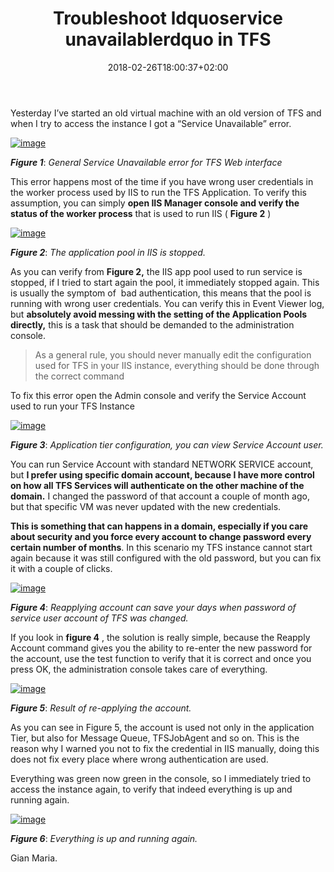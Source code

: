 ﻿---
title: "Troubleshoot ldquoservice unavailablerdquo in TFS"
description: ""
date: 2018-02-26T18:00:37+02:00
draft: false
tags: [Team Foundation Server]
categories: [Team Foundation Server]
---
Yesterday I’ve started an old virtual machine with an old version of TFS and when I try to access the instance I got a “Service Unavailable” error.

[![image](http://www.codewrecks.com/blog/wp-content/uploads/2018/02/image_thumb-6.png "image")](http://www.codewrecks.com/blog/wp-content/uploads/2018/02/image-6.png)

 ***Figure 1***: *General Service Unavailable error for TFS Web interface*

This error happens most of the time if you have wrong user credentials in the worker process used by IIS to run the TFS Application. To verify this assumption, you can simply  **open IIS Manager console and verify the status of the worker process** that is used to run IIS ( **Figure 2** )

[![image](http://www.codewrecks.com/blog/wp-content/uploads/2018/02/image_thumb-7.png "image")](http://www.codewrecks.com/blog/wp-content/uploads/2018/02/image-7.png)

 ***Figure 2***: *The application pool in IIS is stopped.*

As you can verify from  **Figure 2,** the IIS app pool used to run service is stopped, if I tried to start again the pool, it immediately stopped again. This is usually the symptom of  bad authentication, this means that the pool is running with wrong user credentials. You can verify this in Event Viewer log, but  **absolutely avoid messing with the setting of the Application Pools directly,** this is a task that should be demanded to the administration console.

> As a general rule, you should never manually edit the configuration used for TFS in your IIS instance, everything should be done through the correct command

To fix this error open the Admin console and verify the Service Account used to run your TFS Instance

[![image](http://www.codewrecks.com/blog/wp-content/uploads/2018/02/image_thumb-8.png "image")](http://www.codewrecks.com/blog/wp-content/uploads/2018/02/image-8.png)

 ***Figure 3***: *Application tier configuration, you can view Service Account user.*

You can run Service Account with standard NETWORK SERVICE account, but **I prefer using specific domain account, because I have more control on how all TFS Services will authenticate on the other machine of the domain.** I changed the password of that account a couple of month ago, but that specific VM was never updated with the new credentials.

 **This is something that can happens in a domain, especially if you care about security and you force every account to change password every certain number of months**. In this scenario my TFS instance cannot start again because it was still configured with the old password, but you can fix it with a couple of clicks.

[![image](http://www.codewrecks.com/blog/wp-content/uploads/2018/02/image_thumb-9.png "image")](http://www.codewrecks.com/blog/wp-content/uploads/2018/02/image-9.png)

 ***Figure 4***: *Reapplying account can save your days when password of service user account of TFS was changed.*

If you look in  **figure 4** , the solution is really simple, because the Reapply Account command gives you the ability to re-enter the new password for the account, use the test function to verify that it is correct and once you press OK, the administration console takes care of everything.

[![image](http://www.codewrecks.com/blog/wp-content/uploads/2018/02/image_thumb-10.png "image")](http://www.codewrecks.com/blog/wp-content/uploads/2018/02/image-10.png)

 ***Figure 5***: *Result of re-applying the account.*

As you can see in Figure 5, the account is used not only in the application Tier, but also for Message Queue, TFSJobAgent and so on. This is the reason why I warned you not to fix the credential in IIS manually, doing this does not fix every place where wrong authentication are used.

Everything was green now green in the console, so I immediately tried to access the instance again, to verify that indeed everything is up and running again.

[![image](http://www.codewrecks.com/blog/wp-content/uploads/2018/02/image_thumb-11.png "image")](http://www.codewrecks.com/blog/wp-content/uploads/2018/02/image-11.png)

 ***Figure 6***: *Everything is up and running again.*

Gian Maria.
